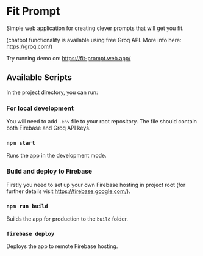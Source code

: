 # Fit Prompt
Simple web application for creating clever prompts that will get you fit.

(chatbot functionality is available using free Groq API. More info here: https://groq.com/)

Try running demo on: https://fit-prompt.web.app/

## Available Scripts

In the project directory, you can run:

### For local development

You will need to add `.env` file to your root repository. The file should contain both Firebase and Groq API keys.

### `npm start`

Runs the app in the development mode.

### Build and deploy to Firebase

Firstly you need to set up your own Firebase hosting in project root (for further details visit https://firebase.google.com/).

### `npm run build`

Builds the app for production to the `build` folder.

### `firebase deploy`

Deploys the app to remote Firebase hosting.